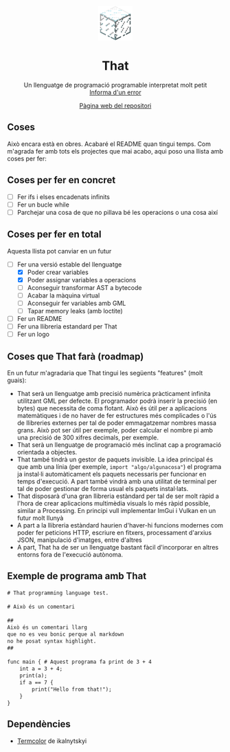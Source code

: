 <br />
 <p align="center">
  <img src="logo.png" alt="Logo" width="80" height="80">

  <h1 align="center">That</h1>
    <p align="center">
    Un llenguatge de programació programable interpretat molt petit
    <br />
    <a href="https://git.aranroig.com/BinarySandia04/that/issues">Informa d'un error</a>
</p>
<p align="center">
  <a href="https://git.aranroig.com/BinarySandia04/that">Pàgina web del repositori</a>
</p>

## Coses
Això encara està en obres. Acabaré el README quan tingui temps. Com m'agrada fer amb tots els projectes que mai acabo, aqui poso una llista amb coses per fer:

## Coses per fer en concret

- [ ] Fer ifs i elses encadenats infinits
- [ ] Fer un bucle while
- [ ] Parchejar una cosa de que no pillava bé les operacions o una cosa així

## Coses per fer en total

Aquesta llista pot canviar en un futur

- [ ] Fer una versió estable del llenguatge
  - [X] Poder crear variables
  - [X] Poder assignar variables a operacions
  - [ ] Aconseguir transformar AST a bytecode
  - [ ] Acabar la màquina virtual
  - [ ] Aconseguir fer variables amb GML
  - [ ] Tapar memory leaks (amb loctite)
- [ ] Fer un README
- [ ] Fer una llibreria estandard per That
- [ ] Fer un logo

## Coses que That farà (roadmap)

En un futur m'agradaria que That tingui les següents "features" (molt guais):

- That serà un llenguatge amb precisió numèrica pràcticament infinita utilitzant GML per defecte. El programador podrà inserir la precisió (en bytes) que necessita de coma flotant. Això és útil per a aplicacions matemàtiques i de no haver de fer estructures més complicades o l'ús de llibreries externes per tal de poder emmagatzemar nombres massa grans. Això pot ser útil per exemple, poder calcular el nombre pi amb una precisió de 300 xifres decimals, per exemple.
- That serà un llenguatge de programació més inclinat cap a programació orientada a objectes.
- That també tindrà un gestor de paquets invisible. La idea principal és que amb una línia (per exemple, `import "algo/algunacosa"`) el programa ja instal·li automàticament els paquets necessaris per funcionar en temps d'execució. A part també vindrà amb una utilitat de terminal per tal de poder gestionar de forma usual els paquets instal·lats.
- That disposarà d'una gran llibreria estàndard per tal de ser molt ràpid a l'hora de crear aplicacions multimèdia visuals lo més ràpid possible, similar a Processing. En principi vull implementar ImGui i Vulkan en un futur molt llunyà
- A part a la llibreria estàndard haurien d'haver-hi funcions modernes com poder fer peticions HTTP, escriure en fitxers, processament d'arxius JSON, manipulació d'imatges, entre d'altres
- A part, That ha de ser un llenguatge bastant fàcil d'incorporar en altres entorns fora de l'execució autònoma.

## Exemple de programa amb That

```
# That programming language test.

# Això és un comentari

##
Això és un comentari llarg
que no es veu bonic perque al markdown
no he posat syntax highlight.
##

func main { # Aquest programa fa print de 3 + 4
    int a = 3 + 4;
    print(a);
    if a == 7 {
        print("Hello from that!");
    }
}
```

## Dependències

- <a href="https://github.com/ikalnytskyi/termcolor">Termcolor</a> de ikalnytskyi